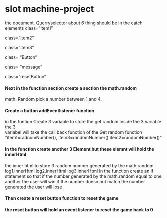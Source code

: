 # slot machine-project

  the document. Querryselector about 6 thing should be in  the catch elements
 class=”item1”
 
 class=”item2”
 
 class=”item3”
 
 class= “Button”
 
 class= “message”
 
   class=”resetButton”

#### Next in the function section create a section the math.random 
math. Random pick  a number between 1 and 4.

#### Create a button  addEventlistener function 
in the  funtion
 Create 3 variable to store the get random inside the 3 variable the 3  
 variabel will take the call back function of the Get random function  
"item1=radnomNumber(), item3=randomNumber() item2=randomNumber()"
#### In the function create another 3 Element but these elemnt will hold the innerHtml
the inner html to store 3 random number generated by the math.random
log1.innerHtml log2.innerHtml log3.innerHtml
In the function create an if statement so that if the number generated by the
 math.random equal to one another the user will win if the number doesn not match the number generated the user will lose
#### Then create a reset button function to reset the game
#### the reset button will hold an event listener to reset the game back to 0
#### 
 

